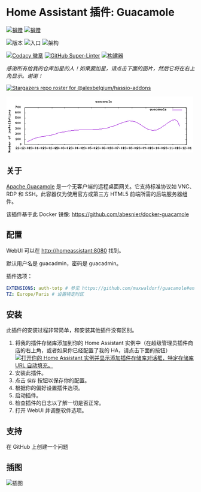 # Home Assistant 插件: Guacamole

[![捐赠][donation-badge]](https://www.buymeacoffee.com/alexbelgium)
[![捐赠][paypal-badge]](https://www.paypal.com/donate/?hosted_button_id=DZFULJZTP3UQA)

![版本](https://img.shields.io/badge/dynamic/json?label=Version&query=%24.version&url=https%3A%2F%2Fraw.githubusercontent.com%2Falexbelgium%2Fhassio-addons%2Fmaster%2Fguacamole%2Fconfig.json)
![入口](https://img.shields.io/badge/dynamic/json?label=Ingress&query=%24.ingress&url=https%3A%2F%2Fraw.githubusercontent.com%2Falexbelgium%2Fhassio-addons%2Fmaster%2Fguacamole%2Fconfig.json)
![架构](https://img.shields.io/badge/dynamic/json?color=success&label=Arch&query=%24.arch&url=https%3A%2F%2Fraw.githubusercontent.com%2Falexbelgium%2Fhassio-addons%2Fmaster%2Fguacamole%2Fconfig.json)

[![Codacy 徽章](https://app.codacy.com/project/badge/Grade/9c6cf10bdbba45ecb202d7f579b5be0e)](https://www.codacy.com/gh/alexbelgium/hassio-addons/dashboard?utm_source=github.com&utm_medium=referral&utm_content=alexbelgium/hassio-addons&utm_campaign=Badge_Grade)
[![GitHub Super-Linter](https://img.shields.io/github/actions/workflow/status/alexbelgium/hassio-addons/weekly-supelinter.yaml?label=Lint%20code%20base)](https://github.com/alexbelgium/hassio-addons/actions/workflows/weekly-supelinter.yaml)
[![构建器](https://img.shields.io/github/actions/workflow/status/alexbelgium/hassio-addons/onpush_builder.yaml?label=Builder)](https://github.com/alexbelgium/hassio-addons/actions/workflows/onpush_builder.yaml)

[donation-badge]: https://img.shields.io/badge/Buy%20me%20a%20coffee%20(no%20paypal)-%23d32f2f?logo=buy-me-a-coffee&style=flat&logoColor=white
[paypal-badge]: https://img.shields.io/badge/Buy%20me%20a%20coffee%20with%20Paypal-0070BA?logo=paypal&style=flat&logoColor=white

_感谢所有给我的仓库加星的人！如果要加星，请点击下面的图片，然后它将在右上角显示。谢谢！_

[![Stargazers repo roster for @alexbelgium/hassio-addons](https://raw.githubusercontent.com/alexbelgium/hassio-addons/master/.github/stars2.svg)](https://github.com/alexbelgium/hassio-addons/stargazers)

![下载变化](https://raw.githubusercontent.com/alexbelgium/hassio-addons/master/guacamole/stats.png)

## 关于

[Apache Guacamole](https://guacamole.apache.org/) 是一个无客户端的远程桌面网关。它支持标准协议如 VNC、RDP 和 SSH。此容器仅为使用官方或第三方 HTML5 前端所需的后端服务器组件。

该插件基于此 Docker 镜像: https://github.com/abesnier/docker-guacamole

## 配置

WebUI 可以在 <http://homeassistant:8080> 找到。

默认用户名是 guacadmin，密码是 guacadmin。

插件选项：

```yaml
EXTENSIONS: auth-totp # 参见 https://github.com/maxwaldorf/guacamole#enabling-extensions
TZ: Europe/Paris # 设置特定时区
```

## 安装

此插件的安装过程非常简单，和安装其他插件没有区别。

1. 将我的插件存储库添加到你的 Home Assistant 实例中（在超级管理员插件商店的右上角，或者如果你已经配置了我的 HA，请点击下面的按钮）
   [![打开你的 Home Assistant 实例并显示添加插件存储库对话框，特定存储库 URL 自动填充。](https://my.home-assistant.io/badges/supervisor_add_addon_repository.svg)](https://my.home-assistant.io/redirect/supervisor_add_addon_repository/?repository_url=https%3A%2F%2Fgithub.com%2Falexbelgium%2Fhassio-addons)
1. 安装此插件。
1. 点击 `保存` 按钮以保存你的配置。
1. 根据你的偏好设置插件选项。
1. 启动插件。
1. 检查插件的日志以了解一切是否正常。
1. 打开 WebUI 并调整软件选项。

## 支持

在 GitHub 上创建一个问题

## 插图

![插图](https://www.linuxserver.io/user/pages/content/images/2021/05/menu.png)

[repository]: https://github.com/alexbelgium/hassio-addons